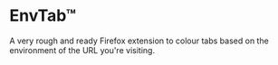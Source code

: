 # EnvTab™

A very rough and ready Firefox extension to colour tabs based on the environment
of the URL you're visiting.
